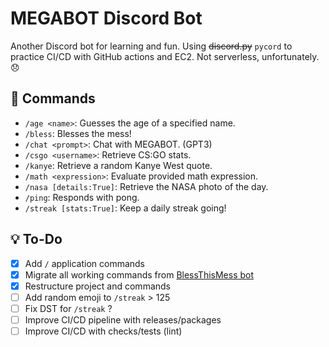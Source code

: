 # MEGABOT Discord Bot

Another Discord bot for learning and fun. Using ~~discord.py~~ `pycord` to practice CI/CD with GitHub actions and EC2. Not serverless, unfortunately. 😞

## 🤖 Commands

- `/age <name>`: Guesses the age of a specified name.
- `/bless`: Blesses the mess!
- `/chat <prompt>`: Chat with MEGABOT. (GPT3)
- `/csgo <username>`: Retrieve CS:GO stats.
- `/kanye`: Retrieve a random Kanye West quote.
- `/math <expression>`: Evaluate provided math expression.
- `/nasa [details:True]`: Retrieve the NASA photo of the day.
- `/ping`: Responds with pong.
- `/streak [stats:True]`: Keep a daily streak going!

## 💡 To-Do

- [x] Add `/` application commands
- [x] Migrate all working commands from [BlessThisMess bot](https://github.com/NicPWNs/Discord-BTM-Bot)
- [x] Restructure project and commands
- [ ] Add random emoji to `/streak` > 125
- [ ] Fix DST for `/streak` ?
- [ ] Improve CI/CD pipeline with releases/packages
- [ ] Improve CI/CD with checks/tests (lint)
